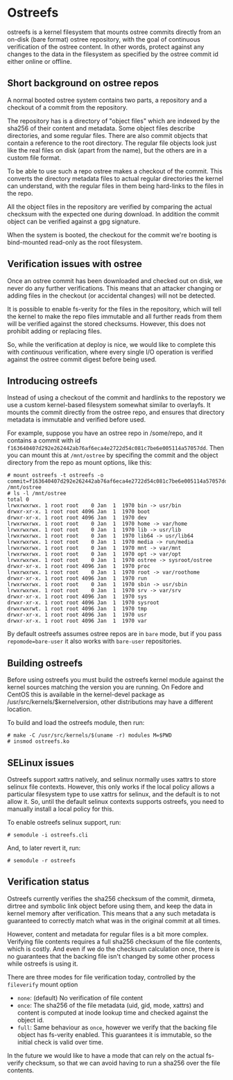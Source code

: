 Ostreefs
========

ostreefs is a kernel filesystem that mounts ostree commits directly
from an on-disk (bare format) ostree repository, with the goal of
continuous verification of the ostree content. In other words, protect
against any changes to the data in the filesystem as specified by
the ostree commit id either online or offline.

## Short background on ostree repos

A normal booted ostree system contains two parts, a repository and a
checkout of a commit from the repository.

The repository has is a directory of "object files" which are indexed
by the sha256 of their content and metadata. Some object files
describe directories, and some regular files. There are also commit
objects that contain a reference to the root directory. The regular
file objects look just like the real files on disk (apart from the
name), but the others are in a custom file format.

To be able to use such a repo ostree makes a checkout of the
commit. This converts the directory metadata files to actual regular
directories the kernel can understand, with the regular files in them
being hard-links to the files in the repo.

All the object files in the repository are verified by comparing the
actual checksum with the expected one during download. In addition
the commit object can be verified against a gpg signature.

When the system is booted, the checkout for the commit we're booting
is bind-mounted read-only as the root filesystem.

## Verification issues with ostree

Once an ostree commit has been downloaded and checked out on disk, we
never do any further verifications. This means that an attacker
changing or adding files in the checkout (or accidental changes) will
not be detected.

It is possible to enable fs-verity for the files in the repository,
which will tell the kernel to make the repo files immutable and all
further reads from them will be verified against the stored
checksums. However, this does not prohibit adding or replacing files.

So, while the verification at deploy is nice, we would like to
complete this with *continuous* verification, where every single
I/O operation is verified against the ostree commit digest before
being used.

## Introducing ostreefs

Instead of using a checkout of the commit and hardlinks to the
repostory we use a custom kernel-based filesystem somewhat similar to
overlayfs. It mounts the commit directly from the ostree repo, and
ensures that directory metadata is immutable and verified before used.

For example, suppose you have an ostree repo in /some/repo, and it
contains a commit with id
`f163640407d292e262442ab76af6eca4e2722d54c081c7be6e005114a57057dd`. Then
you can mount this at `/mnt/ostree` by specifing the commit and the
object directory from the repo as mount options, like this:

```
# mount ostreefs -t ostreefs -o commit=f163640407d292e262442ab76af6eca4e2722d54c081c7be6e005114a57057dd,objectdir=/some/repo/repo/objects /mnt/ostree
# ls -l /mnt/ostree
total 0
lrwxrwxrwx. 1 root root    0 Jan  1  1970 bin -> usr/bin
drwxr-xr-x. 1 root root 4096 Jan  1  1970 boot
drwxr-xr-x. 1 root root 4096 Jan  1  1970 dev
lrwxrwxrwx. 1 root root    0 Jan  1  1970 home -> var/home
lrwxrwxrwx. 1 root root    0 Jan  1  1970 lib -> usr/lib
lrwxrwxrwx. 1 root root    0 Jan  1  1970 lib64 -> usr/lib64
lrwxrwxrwx. 1 root root    0 Jan  1  1970 media -> run/media
lrwxrwxrwx. 1 root root    0 Jan  1  1970 mnt -> var/mnt
lrwxrwxrwx. 1 root root    0 Jan  1  1970 opt -> var/opt
lrwxrwxrwx. 1 root root    0 Jan  1  1970 ostree -> sysroot/ostree
drwxr-xr-x. 1 root root 4096 Jan  1  1970 proc
lrwxrwxrwx. 1 root root    0 Jan  1  1970 root -> var/roothome
drwxr-xr-x. 1 root root 4096 Jan  1  1970 run
lrwxrwxrwx. 1 root root    0 Jan  1  1970 sbin -> usr/sbin
lrwxrwxrwx. 1 root root    0 Jan  1  1970 srv -> var/srv
drwxr-xr-x. 1 root root 4096 Jan  1  1970 sys
drwxr-xr-x. 1 root root 4096 Jan  1  1970 sysroot
drwxrwxrwt. 1 root root 4096 Jan  1  1970 tmp
drwxr-xr-x. 1 root root 4096 Jan  1  1970 usr
drwxr-xr-x. 1 root root 4096 Jan  1  1970 var
```

By default ostreefs assumes ostree repos are in `bare` mode, but if
you pass `repomode=bare-user` it also works with `bare-user` repositories.


## Building ostreefs

Before using ostreefs you must build the ostreefs kernel module against the kernel sources
matching the version you are running. On Fedore and CentOS this is available in the
kernel-devel package as /usr/src/kernels/$kernelversion, other distributions may
have a different location.

To build and load the ostreefs module, then run:

```
# make -C /usr/src/kernels/$(uname -r) modules M=$PWD
# insmod ostreefs.ko
```

## SELinux issues

Ostreefs support xattrs natively, and selinux normally uses xattrs to
store selinux file contexts. However, this only works if the local
policy allows a particular filesystem type to use xattrs for selinux,
and the default is to not allow it. So, until the default selinux
contexts supports ostreefs, you need to manually install a local
policy for this.

To enable ostreefs selinux support, run:

```
# semodule -i ostreefs.cli
```

And, to later revert it, run:

```
# semodule -r ostreefs
```

## Verification status

Ostreefs currently verifies the sha256 checksum of the commit,
dirmeta, dirtree and symbolic link object before using them, and keep
the data in kernel memory after verification. This means that a
any such metadata is guaranteed to correctly match what was in the
original commit at all times.

However, content and metadata for regular files is a bit more complex.
Verifying file contents requires a full sha256 checksum of the file
contents, which is costly. And even if we do the checksum calculation
once, there is no guarantees that the backing file isn't changed by
some other process while ostreefs is using it.

There are three modes for file verification today, controlled by
the `fileverify` mount option

 * `none`: (default) No verification of file content
 * `once`: The sha256 of the file metadata (uid, gid, mode, xattrs) and content
    is computed at inode lookup time and checked against the object id.
 * `full`: Same behaviour as `once`, however we verify that the backing file object
    has fs-verity enabled. This guarantees it is immutable, so the initial check is
    valid over time.

In the future we would like to have a mode that can rely on the actual fs-verify
checksum, so that we can avoid having to run a sha256 over the file contents.
